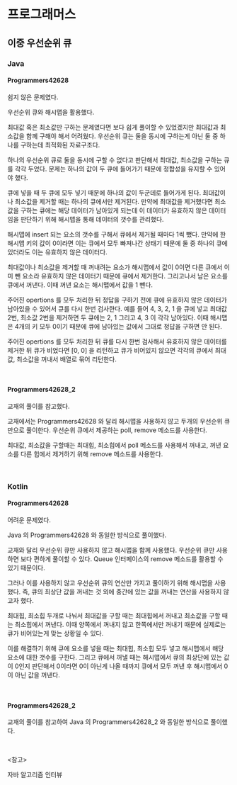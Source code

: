 # 프로그래머스

## 이중 우선순위 큐

### Java

#### Programmers42628

쉽지 않은 문제였다.

우선순위 큐와 해시맵을 활용했다.

최대값 혹은 최소값만 구하는 문제였다면 보다 쉽게 풀이할 수 있었겠지만 최대값과 최소값을 함께 구해야 해서 어려웠다. 우선순위 큐는 둘을 동시에 구하는게 아닌 둘 중 하나를 구하는데 최적화된 자료구조다.

하나의 우선순위 큐로 둘을 동시에 구할 수 없다고 판단해서 최대값, 최소값을 구하는 큐를 각각 두었다. 문제는 하나의 값이 두 큐에 들어가기 때문에 정합성을 유지할 수 있어야 했다.

큐에 넣을 때 두 큐에 모두 넣기 때문에 하나의 값이 두군데로 들어가게 된다. 최대값이나 최소값을 제거할 때는 하나의 큐에서만 제거된다. 만약에 최대값을 제거했다면 최소값을 구하는 큐에는 해당 데이터가 남아있게 되는데 이 데이터가 유효하지 않은 데이터임을 판단하기 위해 해시맵을 통해 데이터의 갯수를 관리했다.

해시맵에 insert 되는 요소의 갯수를 구해서 큐에서 제거될 때마다 1씩 뺐다. 만약에 한 해시맵 키의 값이 0이라면 이는 큐에서 모두 빠져나간 상태기 때문에 둘 중 하나의 큐에 있더라도 이는 유효하지 않은 데이터다.

최대값이나 최소값을 제거할 때 꺼내려는 요소가 해시맵에서 값이 0이면 다른 큐에서 이미 뺀 요소라 유효하지 않은 데이터기 때문에 큐에서 제거한다. 그리고나서 남은 요소를 큐에서 꺼낸다. 이때 꺼낸 요소는 해시맵에서 값을 1 뺀다.

주어진 opertions 를 모두 처리한 뒤 정답을 구하기 전에 큐에 유효하지 않은 데이터가 남아있을 수 있어서 큐를 다시 한번 검사한다. 예를 들어 4, 3, 2, 1 을 큐에 넣고 최대값 2번, 최소값 2번을 제거하면 두 큐에는 2, 1 그리고 4, 3 이 각각 남아있다. 이때 해시맵은 4개의 키 모두 0이기 때문에 큐에 남아있는 값에서 그대로 정답을 구하면 안 된다. 

주어진 opertions 를 모두 처리한 뒤 큐를 다시 한번 검사해서 유효하지 않은 데이터를 제거한 뒤 큐가 비었다면 [0, 0] 을 리턴하고 큐가 비어있지 않으면 각각의 큐에서 최대값, 최소값을 꺼내서 배열로 묶어 리턴한다.

<br>

#### Programmers42628_2

교재의 풀이를 참고했다.

교재에서는 Programmers42628 와 달리 해시맵을 사용하지 않고 두개의 우선순위 큐만으로 풀이한다. 우선순위 큐에서 제공하는 poll, remove 메소드를 사용한다.

최대값, 최소값을 구할때는 최대힙, 최소힙에서 poll 메소드를 사용해서 꺼내고, 꺼낸 요소를 다른 힙에서 제거하기 위해 remove 메소드를 사용한다.

<br>

### Kotlin

#### Programmers42628

어려운 문제였다.

Java 의 Programmers42628 와 동일한 방식으로 풀이했다.

교재와 달리 우선순위 큐만 사용하지 않고 해시맵을 함께 사용했다. 우선순위 큐만 사용하면 보다 편하게 풀이할 수 있다. Queue 인터페이스의 remove 메소드를 활용할 수 있기 때문이다.

그러나 이를 사용하지 않고 우선순위 큐의 연산만 가지고 풀이하기 위해 해시맵을 사용했다. 즉, 큐의 최상단 값을 꺼내는 것 외에 중간에 있는 값을 꺼내는 연산을 사용하지 않고자 했다.

최대힙, 최소힙 두개로 나눠서 최대값을 구할 때는 최대힙에서 꺼내고 최소값을 구할 때는 최소힙에서 꺼낸다. 이때 양쪽에서 꺼내지 않고 한쪽에서만 꺼내기 때문에 실제로는 큐가 비어있는게 맞는 상황일 수 있다. 

이를 해결하기 위해 큐에 요소를 넣을 때는 최대힙, 최소힙 모두 넣고 해시맵에서 해당 요소에 대한 갯수를 구한다. 그리고 큐에서 꺼낼 때는 해시맵에서 큐의 최상단에 있는 값이 0인지 판단해서 0이라면 0이 아닌게 나올 때까지 큐에서 모두 꺼낸 후 해시맵에서 0이 아닌 값을 꺼낸다.

<br>

#### Programmers42628_2

교재의 풀이를 참고하여 Java 의 Programmers42628_2 와 동일한 방식으로 풀이했다.

<br>

<참고>

자바 알고리즘 인터뷰

